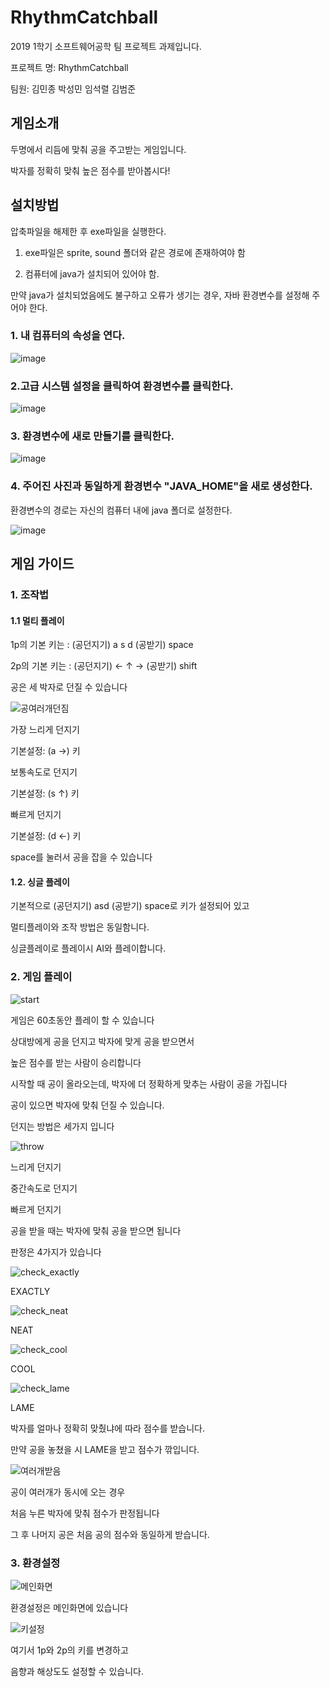 # RhythmCatchball
2019 1학기 소프트웨어공학 팀 프로젝트 과제입니다. 

프로젝트 명: RhythmCatchball

팀원: 김민종 박성민 임석렬 김범준

## 게임소개

두명에서 리듬에 맞춰 공을 주고받는 게임입니다.

박자를 정확히 맞춰 높은 점수를 받아봅시다!

## 설치방법

압축파일을 해제한 후 exe파일을 실행한다.
1. exe파일은 sprite, sound 폴더와 같은 경로에 존재하여야 함
    
2. 컴퓨터에 java가 설치되어 있어야 함.

만약 java가 설치되었음에도 불구하고 오류가 생기는 경우, 자바 환경변수를 설정해 주어야 한다.

### 1. 내 컴퓨터의 속성을 연다.

![image](https://user-images.githubusercontent.com/50068946/59775423-2dcf2c80-92ec-11e9-8474-8c4949fb7369.png)



### 2.고급 시스템 설정을 클릭하여 환경변수를 클릭한다.

![image](https://user-images.githubusercontent.com/50068946/59775429-30ca1d00-92ec-11e9-8476-631695279e78.png)



### 3. 환경변수에 새로 만들기를 클릭한다.

![image](https://user-images.githubusercontent.com/50068946/59775434-332c7700-92ec-11e9-8318-160759cb133a.png)



### 4. 주어진 사진과 동일하게 환경변수 "JAVA_HOME"을 새로 생성한다.

환경변수의 경로는 자신의 컴퓨터 내에 java 폴더로 설정한다.

![image](https://user-images.githubusercontent.com/50068946/59775444-36276780-92ec-11e9-924d-785bc2a008cc.png)




## 게임 가이드
### 1. 조작법
#### 1.1 멀티 플레이

1p의 기본 키는 : (공던지기) a s d (공받기) space

2p의 기본 키는 : (공던지기) ← ↑ → (공받기) shift


공은 세 박자로 던질 수 있습니다

![공여러개던짐](https://user-images.githubusercontent.com/50068946/59751333-4a9f3c00-92bb-11e9-83a0-1dcb31546fd4.gif)

가장 느리게 던지기

  기본설정: (a →) 키


보통속도로 던지기

  기본설정: (s ↑) 키

빠르게 던지기

  기본설정: (d ←) 키

space를 눌러서 공을 잡을 수 있습니다



#### 1.2. 싱글 플레이
기본적으로 (공던지기) asd (공받기) space로 키가 설정되어 있고

멀티플레이와 조작 방법은 동일함니다. 

싱글플레이로 플레이시 AI와 플레이합니다. 





### 2. 게임 플레이
![start](https://user-images.githubusercontent.com/50068946/59751330-4a06a580-92bb-11e9-88ae-3d641ef0d80e.gif)

게임은 60초동안 플레이 할 수 있습니다

상대방에게 공을 던지고 박자에 맞게 공을 받으면서 

높은 점수를 받는 사람이 승리합니다

시작할 때 공이 올라오는데, 박자에 더 정확하게 맞추는 사람이 공을 가집니다



공이 있으면 박자에 맞춰 던질 수 있습니다. 

던지는 방법은 세가지 입니다

![throw](https://user-images.githubusercontent.com/50068946/59751331-4a06a580-92bb-11e9-9252-5ffeadc8bc94.gif)

느리게 던지기

중간속도로 던지기

빠르게 던지기


공을 받을 때는 박자에 맞춰 공을 받으면 됩니다

판정은 4가지가 있습니다

![check_exactly](https://user-images.githubusercontent.com/50068946/59751325-496e0f00-92bb-11e9-8b1c-6cfc7a579354.png)

EXACTLY

![check_neat](https://user-images.githubusercontent.com/50068946/59751327-496e0f00-92bb-11e9-8e37-f9044444e2e4.png)

NEAT

![check_cool](https://user-images.githubusercontent.com/50068946/59751324-48d57880-92bb-11e9-99fa-e85b518f43f3.png)

COOL

![check_lame](https://user-images.githubusercontent.com/50068946/59751326-496e0f00-92bb-11e9-98c9-c50b4489fd74.png)

LAME


박자를 얼마나 정확히 맞췄냐에 따라 점수를 받습니다.

만약 공을 놓쳤을 시 LAME을 받고 점수가 깎입니다.

![여러개받음](https://user-images.githubusercontent.com/50068946/59751336-4b37d280-92bb-11e9-94dd-cf7b59dfc6c6.gif)

공이 여러개가 동시에 오는 경우

처음 누른 박자에 맞춰 점수가 판정됩니다

그 후 나머지 공은 처음 공의 점수와 동일하게 받습니다. 


### 3. 환경설정
![메인화면](https://user-images.githubusercontent.com/50068946/59751335-4a9f3c00-92bb-11e9-9b4f-98988dc89903.PNG)

환경설정은 메인화면에 있습니다


![키설정](https://user-images.githubusercontent.com/50068946/59751338-4b37d280-92bb-11e9-92c1-0372ec55ea36.PNG)


여기서 1p와 2p의 키를 변경하고

음향과 해상도도 설정할 수 있습니다. 













